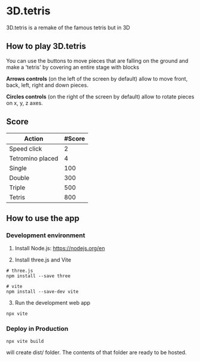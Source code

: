 # **3D.tetris**

3D.tetris is a remake of the famous tetris but in 3D

## How to **play** 3D.tetris

You can use the buttons to move pieces that are falling on the ground and make a 'tetris' by covering an entire stage with blocks

**Arrows controls** (on the left of the screen by default) allow to move front, back, left, right and down pieces.

**Circles controls** (on the right of the screen by default) allow to rotate pieces on x, y, z axes.

## Score 

Action | #Score
--- | --- 
Speed click | 2 
Tetromino placed | 4
Single | 100 
Double | 300 
Triple | 500 
Tetris | 800 

## How to **use** the app

### Development environment

1. Install Node.js: https://nodejs.org/en

2. Install three.js and Vite

````{terminal}
# three.js
npm install --save three

# vite
npm install --save-dev vite
````

3. Run the development web app
````{terminal}
npx vite
````    

### Deploy in Production
````{terminal}
npx vite build
````

will create dist/ folder. The contents of that folder are ready to be hosted.